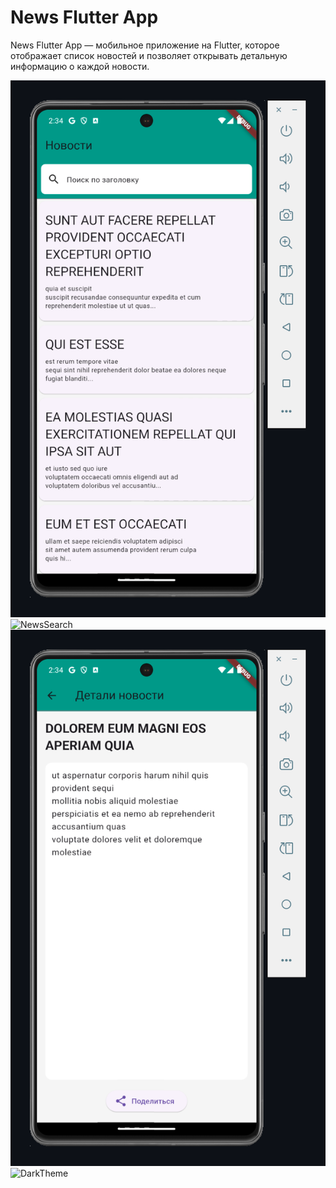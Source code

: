 # News Flutter App

News Flutter App — мобильное приложение на Flutter, которое отображает список новостей и позволяет открывать детальную информацию о каждой новости.

![NewsListScreen](assets/images/NewsListScreen.png)
![NewsSearch](assets/MediaPage.png)
![DetailScreen](assets/images/NewsDetailScreen.png)
![DarkTheme](aassets/images/DarkTheme.png)
